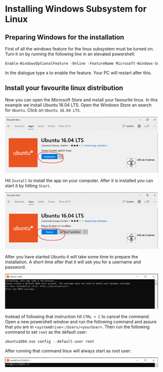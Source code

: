 # Installing Windows Subsystem for Linux
## Preparing Windows for the installation
First of all the windows feature for the linux subsystem must be turned on.
Turn it on by running the following line in an elevated powershell:
```powershell
Enable-WindowsOptionalFeature -Online -FeatureName Microsoft-Windows-Subsystem-Linux
```
In the dialogue type `A` to enable the feature. Your PC will restart after this.
## Install your favourite linux distribution
Now you can open the Microsoft Store and install your favourite linux.
In this example we install Ubuntu 16.04 LTS. Open the Windows Store an search for
`Ubuntu`. Click on `Ubuntu 16.04 LTS`.

![Ubuntu 16.04 LTS in Windows Store](resources/win-store-ubuntu.PNG)

Hit `Install` to install the app on your computer. After it is installed you can start it by hitting `Start`.

![Ubuntu 16.04 LTS installed in Windows Store](resources/win-store-ubuntu-installed.PNG)

After you have started Ubuntu it will take some time to prepare the installation.
A short time after that it will ask you for a username and password.

![Linux asking for user and password after install](resources/ubuntu-1604-asking-for-user-name.PNG)

Instead of following that instruction hit `CTRL + C` to cancel the command.
Open a new powershell window and run the following command and assure that you are in `<systemDrive>:/Users/<yourUser>`.
Then run the following command to set `root` as the default user:

```powershell
ubuntu1604.exe config --default-user root
```

After running that command linux will always start as root user:

![Linux running as root](resources/ubuntu-1604-root.PNG)